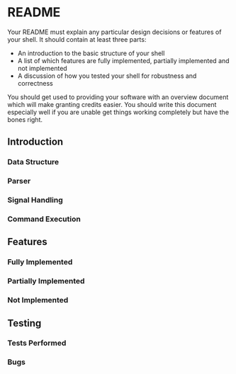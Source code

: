# README

Your README must explain any particular design decisions or features of your shell. It
should contain at least three parts:
- An introduction to the basic structure of your shell
- A list of which features are fully implemented, partially implemented and not implemented
- A discussion of how you tested your shell for robustness and correctness

You should get used to providing your software with an overview document which will make
granting credits easier. You should write this document especially well if you are unable get
things working completely but have the bones right.

<h2>Introduction</h2>
<h3>Data Structure</h3>
<h3>Parser</h3>
<h3>Signal Handling</h3>
<h3>Command Execution</h3>
<h2>Features</h2>
<h3>Fully Implemented</h3>
<h3>Partially Implemented</h3>
<h3>Not Implemented</h3>
<h2>Testing</h2>
<h3>Tests Performed</h3>
<h3>Bugs</h3>
